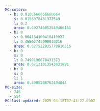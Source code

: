 ```yaml
---
MC-colors:
  - h: 0.9166666666666664
    s: 0.0196078431372549
    l: 0.2
    area: 0.002746052549460151
  - h: 0
    s: 0.004184100418410027
    l: 0.46862745098039216
    area: 0.027522935779816515
  - h: 0
    s: 0
    l: 0.7490196078431373
    area: 0.07121013543031891
  - h: 0
    s: 0
    l: 1
    area: 0.8985208762404044
MC-size:
  - 746
  - 554
MC-last-updated: 2025-03-18T07:43:22.690Z
---
```

